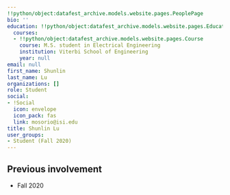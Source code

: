 ```yaml
---
!!python/object:datafest_archive.models.website.pages.PeoplePage
bio: ''
education: !!python/object:datafest_archive.models.website.pages.Education
  courses:
  - !!python/object:datafest_archive.models.website.pages.Course
    course: M.S. student in Electrical Engineering
    institution: Viterbi School of Engineering
    year: null
email: null
first_name: Shunlin
last_name: Lu
organizations: []
role: Student
social:
- !Social
  icon: envelope
  icon_pack: fas
  link: mosorio@isi.edu
title: Shunlin Lu
user_groups:
- Student (Fall 2020)
---
```



## Previous involvement

* Fall 2020

